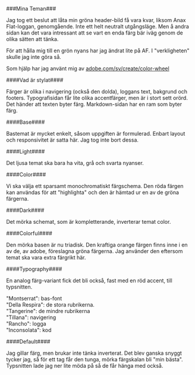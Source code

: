 ###Mina Teman###

Jag tog ett beslut att låta min gröna header-bild få vara kvar, liksom Anax Flat-loggan, genomgående. Inte ett helt neutralt utgångsläge. Men å andra sidan kan det vara intressant att se vart en enda färg bär iväg genom de olika sätten att tänka.

För att hålla mig till en grön nyans har jag ändrat lite på AF. I "verkligheten" skulle jag inte göra så.

Som hjälp har jag använt mig av [adobe.com/sv/create/color-wheel](https://color.adobe.com/sv/create/color-wheel)

<div class="box greenheader"></div><div class="clear"></div>

####Vad är stylat####

Färger är olika i navigering (också den dolda), loggans text, bakgrund och footers. Typografisidan får lite olika accentfärger, men är i stort sett orörd. Det händer att texten byter färg. Markdown-sidan har en ram som byter färg.

####Base####

Bastemat är mycket enkelt, såsom uppgiften är formulerad. Enbart layout och responsivitet är satta här. Jag tog inte bort dessa.

####Light####

Det ljusa temat ska bara ha vita, grå och svarta nyanser.

<div class="box gray2"></div><div class="box gray3"></div><div class="box gray4"></div><div class="box gray5"></div><div class="box gray6"></div><div class="box white"></div><div class="box black"></div><div class="clear"></div>


####Color####

Vi ska välja ett sparsamt monochromatiskt färgschema. Den röda färgen kan användas för att "highlighta" och den är hämtad ur en av de gröna färgerna.

<div class="box greenheader"></div><div class="box tiny6"></div><div class="box tiny7"></div><div class="box tiny8"></div><div class="box tiny9"></div><div class="box tiny10"></div><div class="clear"></div>

####Dark####

Det mörka schemat, som är kompletterande, inverterar temat color.

<div class="box greenheader"></div><div class="box dark7"></div><div class="box dark8"></div><div class="box dark9"></div><div class="box dark10"></div><div class="box dark12"></div><div class="box dark13"></div><div class="clear"></div>

####Colorful####

Den mörka basen är nu triadisk. Den kraftiga orange färgen finns inne i en av de, av adobe, föreslagna gröna färgerna. Jag använder den eftersom temat ska vara extra färgrikt här.

<div class="box greenheader"></div><div class="box cful7"></div><div class="box cful8"></div><div class="box cful9"></div><div class="box cful10"></div><div class="box cful11"></div><div class="clear"></div>

####Typography####

En analog färg-variant fick det bli också, fast med en röd accent, till typsnitten.

<div class="typo1">"Montserrat": bas-font</div><div class="typo2">"Della Respira": de stora rubrikerna.</div><div class="typo3">"Tangerine": de mindre rubrikerna</div><div class="typo4">"Tillana": navigering</div><div class="typo5">"Rancho": logga</div><div class="typo6">"Inconsolata": kod</div>

####Default####

Jag gillar färg, men brukar inte tänka inverterat. Det blev ganska snyggt tycker jag, så för ett tag får den tunga, mörka färgskalan bli "min bästa". Typsnitten lade jag ner lite möda på så de får hänga med också.
